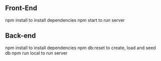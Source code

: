 ## Front-End
npm install to install dependencies
npm start to run server
## Back-end
npm install to install dependencies
npm db:reset to create, load and seed db
npm run local to run server
